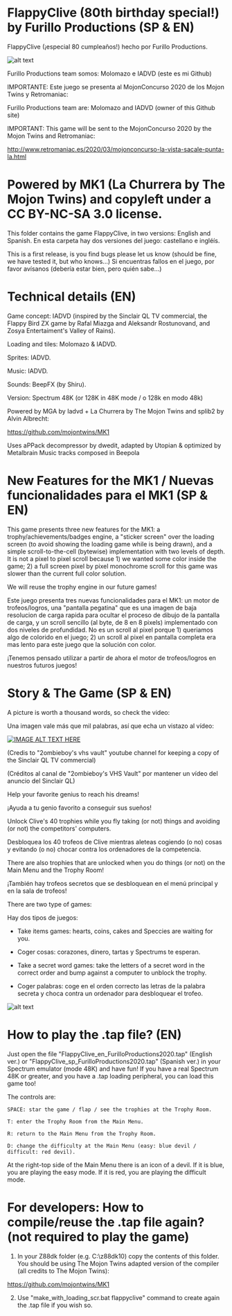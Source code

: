 # FlappyClive (80th birthday special!) by Furillo Productions (SP & EN)

FlappyClive (¡especial 80 cumpleaños!) hecho por Furillo Productions.

![alt text](https://raw.githubusercontent.com/Iadvd/RetrocomputingZXSpectrum/master/GameExamples/FlappyClive/FlappyClive_Caratula_CasetteCover.jpg)

Furillo Productions team somos: Molomazo e IADVD (este es mi Github)

IMPORTANTE: Este juego se presenta al MojonConcurso 2020 de los Mojon Twins y Retromaniac:

Furillo Productions team are: Molomazo and IADVD (owner of this Github site)

IMPORTANT: This game will be sent to the MojonConcurso 2020 by the Mojon Twins
and Retromaniac:

http://www.retromaniac.es/2020/03/mojonconcurso-la-vista-sacale-punta-la.html

# Powered by MK1 (La Churrera by The Mojon Twins) and copyleft under a CC BY-NC-SA 3.0 license.

This folder contains the game FlappyClive, in two versions: English and Spanish.
En esta carpeta hay dos versiones del juego: castellano e ingléís.

This is a first release, is you find bugs please let us know (should be fine, we have tested it, but who knows...)
Si encuentras fallos en el juego, por favor avísanos (debería estar bien, pero quién sabe...)

# Technical details (EN)

Game concept: IADVD (inspired by the Sinclair QL TV commercial, the Flappy Bird ZX game by Rafal Miazga and Aleksandr Rostunovand, and Zosya Entertaiment's Valley of Rains).

Loading and tiles: Molomazo & IADVD.

Sprites: IADVD.

Music: IADVD.

Sounds: BeepFX (by Shiru).

Version: Spectrum 48K (or 128K in 48K mode / o 128k en modo 48k)

Powered by MGA by Iadvd + La Churrera by The Mojon Twins and splib2 by Alvin Albrecht:

https://github.com/mojontwins/MK1

Uses aPPack decompressor by dwedit, adapted by Utopian & optimized by Metalbrain
Music tracks composed in Beepola

# New Features for the MK1 / Nuevas funcionalidades para el MK1 (SP & EN)

This game presents three new features for the MK1: a trophy/achievements/badges engine, a
"sticker screen" over the loading screen (to avoid showing the loading game while is being 
drawn), and a simple scroll-to-the-cell (bytewise) implementation with two levels of depth. 
It is not a pixel to pixel scroll because 1) we wanted some color inside the game; 2) a full 
screen pixel by pixel monochrome scroll for this game was slower than the current full 
color solution.

We will reuse the trophy engine in our future games!

Este juego presenta tres nuevas funcionalidades para el MK1: un motor de trofeos/logros, una
"pantalla pegatina" que es una imagen de baja resolucion de carga rapida para ocultar el proceso
de dibujo de la pantalla de carga, y un scroll sencillo (al byte, de 8 en 8 pixels) implementado 
con dos niveles de profundidad. No es un scroll al pixel porque 1) queriamos algo de colorido 
en el juego; 2) un scroll al pixel en pantalla completa era mas lento para este juego que la 
solución con color. 

¡Tenemos pensado utilizar a partir de ahora el motor de trofeos/logros en nuestros futuros juegos!

# Story & The Game (SP & EN)

A picture is worth a thousand words, so check the video:

Una imagen vale más que mil palabras, así que echa un vistazo al vídeo:

[![IMAGE ALT TEXT HERE](https://img.youtube.com/vi/as6hSAqJ_g4/0.jpg)](https://www.youtube.com/watch?v=as6hSAqJ_g4)

(Credis to "2ombieboy's vhs vault" youtube channel for keeping a copy of the Sinclair QL TV commercial)

(Créditos al canal de "2ombieboy's VHS Vault" por mantener un vídeo del anuncio del Sinclair QL)

Help your favorite genius to reach his dreams!

¡Ayuda a tu genio favorito a conseguir sus sueños!

Unlock Clive's 40 trophies while you fly taking (or not) things and avoiding (or not) the competitors' computers.

Desbloquea los 40 trofeos de Clive mientras aleteas cogiendo (o no) cosas y evitando (o no) chocar contra los ordenadores de la competencia.

There are also trophies that are unlocked when you do things (or not) on the Main Menu and the Trophy Room!

¡También hay trofeos secretos que se desbloquean en el menú principal y en la sala de trofeos!

There are two type of games: 

Hay dos tipos de juegos:

- Take items games: hearts, coins, cakes and Speccies are waiting for you. 

- Coger cosas: corazones, dinero, tartas y Spectrums te esperan.

- Take a secret word games: take the letters of a secret word in the correct order and bump against a computer to unblock the trophy.

- Coger palabras: coge en el orden correcto las letras de la palabra secreta y choca contra un ordenador para desbloquear el trofeo.

![alt text](https://raw.githubusercontent.com/Iadvd/RetrocomputingZXSpectrum/master/GameExamples/FlappyClive/FlappyClive_Instrucciones_Instructions.jpg)

# How to play the .tap file? (EN)

Just open the file "FlappyClive_en_FurilloProductions2020.tap" (English ver.) or "FlappyClive_sp_FurilloProductions2020.tap" (Spanish ver.) in your Spectrum emulator (mode 48K) and have fun! If you have a real Spectrum 48K or greater, and you have a .tap loading peripheral, you can load this game too! 

The controls are:

    SPACE: star the game / flap / see the trophies at the Trophy Room.

    T: enter the Trophy Room from the Main Menu.

    R: return to the Main Menu from the Trophy Room.

    D: change the difficulty at the Main Menu (easy: blue devil / difficult: red devil).

At the right-top side of the Main Menu there is an icon of a devil. If it is blue, you are playing the easy mode. If it is red, you are playing the difficult mode.

	  
# For developers: How to compile/reuse the .tap file again? (not required to play the game)

1. In your Z88dk folder (e.g. C:\z88dk10) copy the contents of this folder. You should be using The Mojon Twins adapted version of the compiler (all credits to The Mojon Twins):

https://github.com/mojontwins/MK1

2. Use "make_with_loading_scr.bat flappyclive" command to create again the .tap file if you wish so.
